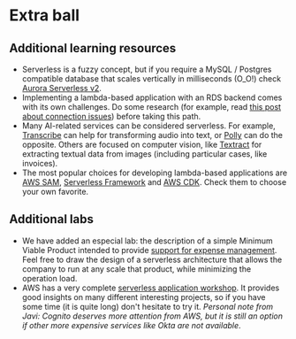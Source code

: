 # Extra ball

## Additional learning resources

* Serverless is a fuzzy concept, but if you require a MySQL / Postgres compatible database that scales vertically in milliseconds (O_O!) check [Aurora Serverless v2](https://docs.aws.amazon.com/AmazonRDS/latest/AuroraUserGuide/aurora-serverless-v2.html).
* Implementing a lambda-based application with an RDS backend comes with its own challenges. Do some research (for example, read [this post about connection issues](https://faiqahsan.medium.com/how-to-solve-lambda-and-rds-database-connection-issues-for-nodejs-application-7c9a22362160)) before taking this path.
* Many AI-related services can be considered serverless. For example, [Transcribe](https://aws.amazon.com/transcribe) can help for transforming audio into text, or [Polly](https://aws.amazon.com/polly) can do the opposite. Others are focused on computer vision, like [Textract](https://aws.amazon.com/textract) for extracting textual data from images (including particular cases, like invoices).
* The most popular choices for developing lambda-based applications are [AWS SAM](./AWS-SAM.md), [Serverless Framework](https://www.serverless.com) and [AWS CDK](https://youtu.be/zOwYSX6ExSY?si=peJtI6O3oJe0Wu2C). Check them to choose your own favorite.

## Additional labs

* We have added an especial lab: the description of a simple Minimum Viable Product intended to provide [support for expense management](../labs/80-arch-problem/). Feel free to draw the design of a serverless architecture that allows the company to run at any scale that product, while minimizing the operation load.
* AWS has a very complete [serverless application workshop](https://catalog.us-east-1.prod.workshops.aws/workshops/b34eab03-4ebe-46c1-bc63-cd2d975d8ad4/en-US). It provides good insights on many different interesting projects, so if you have some time (it is quite long) don't hesitate to try it. *Personal note from Javi: Cognito deserves more attention from AWS, but it is still an option if other more expensive services like Okta are not available*.
